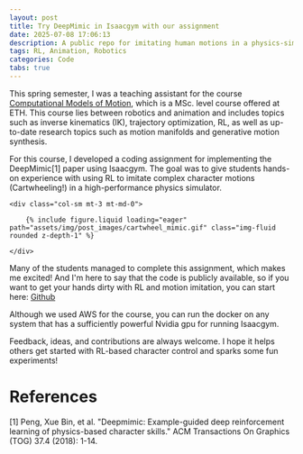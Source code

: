 ```yaml
---
layout: post
title: Try DeepMimic in Isaacgym with our assignment
date: 2025-07-08 17:06:13
description: A public repo for imitating human motions in a physics-simulator using RL
tags: RL, Animation, Robotics
categories: Code
tabs: true
---
```


This spring semester, I was a teaching assistant for the course [Computational Models of Motion](https://crl.ethz.ch/teaching/computational-motion-25/), which is a MSc. level course offered at ETH.
This course lies between robotics and animation and includes topics such as inverse kinematics (IK), trajectory optimization, RL, as well as up-to-date research topics such as motion manifolds and generative motion synthesis.

For this course, I developed a coding assignment for implementing the DeepMimic[1] paper using Isaacgym. The goal was to give students hands-on experience with using RL to imitate complex character motions (Cartwheeling!) in a high-performance physics simulator.

<div class="row mt-3">

    <div class="col-sm mt-3 mt-md-0">

        {% include figure.liquid loading="eager" path="assets/img/post_images/cartwheel_mimic.gif" class="img-fluid rounded z-depth-1" %}

    </div>

</div>

Many of the students managed to complete this assignment, which makes me excited! And I'm here to say that the code is publicly available, so if you want to get your hands dirty with RL and motion imitation, you can start here: [Github](https://github.com/CMM-25/a3)

Although we used AWS for the course, you can run the docker on any system that has a sufficiently powerful Nvidia gpu for running Isaacgym.

Feedback, ideas, and contributions are always welcome. I hope it helps others get started with RL-based character control and sparks some fun experiments!

# References

[1] Peng, Xue Bin, et al. "Deepmimic: Example-guided deep reinforcement learning of physics-based character skills." ACM Transactions On Graphics (TOG) 37.4 (2018): 1-14.
